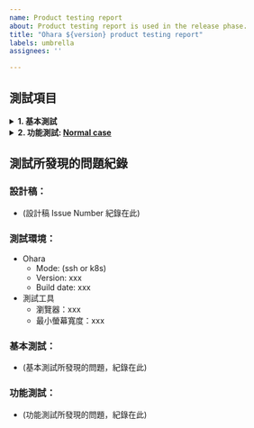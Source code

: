 ```yaml
---
name: Product testing report
about: Product testing report is used in the release phase. 
title: "Ohara ${version} product testing report"
labels: umbrella
assignees: ''

---
```


## 測試項目

<details>
<summary><b>1. 基本測試</b></summary>

- [ ] 確認畫面（UI）與設計稿（Design）是否一致
  - 顏色、字型、符號、圖片、...
- [ ] 檢查所有畫面的 Title 名稱是否正確
- [ ] 所有連結是否有前往正確頁面
- [ ] 切換視窗大小時，有無跑版情形
- [ ] 切換視窗大小後，文字與圖形是否竄行
- 表單
  - [ ] 任何一個必填欄位未填寫，不能送出
  - [ ] 表單送出中，應該明確表達正在處理中的訊號
  - [ ] 表單送出中，應該要凍結表單（除非有提供取消功能）
  - [ ] 任何表單至少要有 CTA 及 Cancel 兩類按紐 (CTA: Call-To-Action)
- 訊息
  - [ ] 成功訊息，應該要明確指出完成對象
  - [ ] 錯誤訊息，應該要明確指出錯誤對象
  - [ ] 確認訊息
    - [ ] 刪除確認，應該要明確指出欲刪除對象
- 按鈕
  - [ ] 任何一個刪除按鈕，都要有刪除確認提示
- 鼠標
  - [ ] 移動到所有可以點擊的元素，要出現 pointer cursor
      - Button, Link icon, Link text, ...
</details>

<details>
<summary><b>2. 功能測試: <a href="https://github.com/oharastream/ohara/wiki/Test-case:-Normal-case">Normal case</a></b></summary>

- [ ] Create a new workspace with three nodes
- [ ] Create two topic and upload a stream app jar into the workspace
- [ ] Create a new pipeline and add some components into pipeline
- [ ] 連接 FTP Source -> Topic 1 -> Stream App -> Topic 2 -> HDFS Sink
- [ ] Prepare required folders and test data on the FTP server
- [ ] Start all connectors and stream app
- [ ] Verify which test data was successfully dumped to HDFS
</details>

## 測試所發現的問題紀錄

### 設計稿：
- (設計稿 Issue Number 紀錄在此)

### 測試環境：
- Ohara
  - Mode: (ssh or k8s)
  - Version: xxx
  - Build date: xxx
- 測試工具
  - 瀏覽器：xxx
  - 最小螢幕寬度：xxx

### 基本測試：
- (基本測試所發現的問題，紀錄在此)

### 功能測試：
- (功能測試所發現的問題，紀錄在此)
